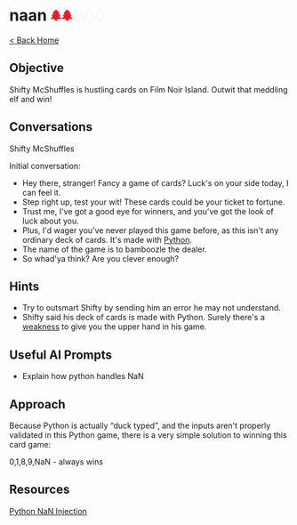 <!-- report-keep -->

# naan <img src="../img/tree-red.png" alt="drawing" width="20"/><img src="../img/tree-red.png" alt="drawing" width="20"/><img src="../img/tree-outline.png" alt="drawing" width="20"/><img src="../img/tree-outline.png" alt="drawing" width="20"/><img src="../img/tree-outline.png" alt="drawing" width="20"/>

<!-- report-ignore -->

[< Back Home](../README.md)

<!-- report-keep -->

## Objective

Shifty McShuffles is hustling cards on Film Noir Island. Outwit that meddling elf and win!

<!-- report-ignore -->

## Conversations

Shifty McShuffles

Initial conversation:

- Hey there, stranger! Fancy a game of cards? Luck's on your side today, I can feel it.
- Step right up, test your wit! These cards could be your ticket to fortune.
- Trust me, I've got a good eye for winners, and you've got the look of luck about you.
- Plus, I'd wager you've never played this game before, as this isn't any ordinary deck of cards. It's made with [Python](https://www.tenable.com/blog/python-nan-injection).
- The name of the game is to bamboozle the dealer.
- So whad'ya think? Are you clever enough?

## Hints

- Try to outsmart Shifty by sending him an error he may not understand.
- Shifty said his deck of cards is made with Python. Surely there's a [weakness](https://www.tenable.com/blog/python-nan-injection) to give you the upper hand in his game.

<!-- report-keep -->

## Useful AI Prompts

- Explain how python handles NaN

## Approach

Because Python is actually “duck typed”, and the inputs aren't properly validated in this Python game, there is a very simple solution to winning this card game:

0,1,8,9,NaN - always wins

## Resources

[Python NaN Injection](https://www.tenable.com/blog/python-nan-injection)
